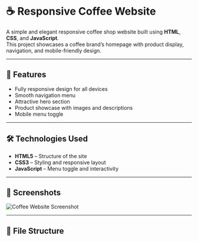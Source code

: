 # ☕ Responsive Coffee Website

A simple and elegant responsive coffee shop website built using **HTML**, **CSS**, and **JavaScript**.  
This project showcases a coffee brand’s homepage with product display, navigation, and mobile-friendly design.

---

## 🚀 Features
- Fully responsive design for all devices
- Smooth navigation menu
- Attractive hero section
- Product showcase with images and descriptions
- Mobile menu toggle

---

## 🛠 Technologies Used
- **HTML5** – Structure of the site
- **CSS3** – Styling and responsive layout
- **JavaScript** – Menu toggle and interactivity

---

## 📸 Screenshots
![Coffee Website Screenshot](screenshot.png)

---

## 📂 File Structure

